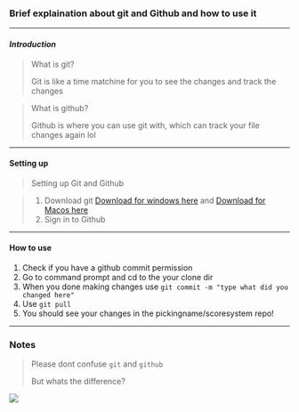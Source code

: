 ### Brief explaination about git and Github and how to use it

---

#### *Introduction*

> What is git?
>
> Git is like a time matchine for you to see the changes and track the changes

<p> </p>

> What is github?
>
> Github is where you can use git with, which can track your file changes again lol

---

#### Setting up

> Setting up Git and Github

> 1. Download git [Download for windows here](https://git-scm.com/download/win) and [Download for Macos here](https://git-scm.com/download/mac)
> 2. Sign in to Github

---

#### How to use

1. Check if you have a github commit permission
2. Go to command prompt and cd to the your clone dir
3. When you done making changes use `git commit -m "type what did you changed here"`
4. Use `git pull`
5. You should see your changes in the pickingname/scoresystem repo!

---

### Notes

> Please dont confuse `git` and `github`
>
> But whats the difference?
>

<img src="https://cdn.discordapp.com/attachments/886871121373315092/1063450920253390878/IMG_5099.JPG">

